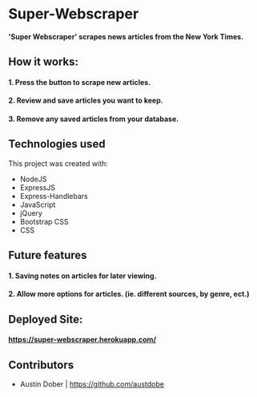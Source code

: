# Super-Webscraper

#### 'Super Webscraper' scrapes news articles from the New York Times. 

## How it works:
#### 1. Press the button to scrape new articles.

#### 2. Review and save articles you want to keep.

#### 3. Remove any saved articles from your database.

## Technologies used
This project was created with:

* NodeJS 
* ExpressJS
* Express-Handlebars
* JavaScript
* jQuery
* Bootstrap CSS
* CSS

## Future features 

#### 1. Saving notes on articles for later viewing.
#### 2. Allow more options for articles. (ie. different sources, by genre, ect.)


## Deployed Site: 
#### https://super-webscraper.herokuapp.com/

## Contributors
* Austin Dober | https://github.com/austdobe
